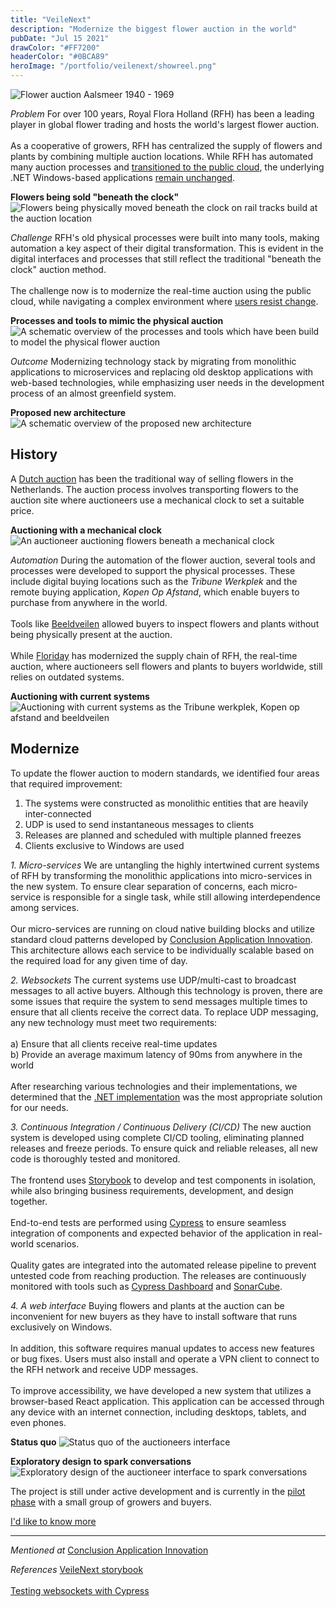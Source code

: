 ```yaml
---
title: "VeileNext"
description: "Modernize the biggest flower auction in the world"
pubDate: "Jul 15 2021"
drawColor: "#FF7200"
headerColor: "#0BCA89"
heroImage: "/portfolio/veilenext/showreel.png"
---
```


![Flower auction Aalsmeer 1940 - 1969](/portfolio/veilenext/aalsmeer_1940.jpg)

_Problem_
<span>
    For over 100 years, Royal Flora Holland (RFH) has been a leading player in global flower trading and hosts the world's largest flower auction.
    <br/><br/>
    As a cooperative of growers, RFH has centralized the supply of flowers and plants by combining multiple auction locations. While RFH has automated many auction processes and <a href="https://www.conclusion.nl/application-innovation/cases/de-applicatie-transformatie-naar-de-aws-public-cloud-voor-royal-floraholland" target="_blank">transitioned to the public cloud</a>, the underlying .NET Windows-based applications <a href="https://aws.amazon.com/products/storage/lift-and-shift" target="_blank">remain unchanged</a>.
</span>

**Flowers being sold "beneath the clock"**
![Flowers being physically moved beneath the clock on rail tracks build at the auction location](/portfolio/veilenext/beneath_the_clock.jpg)

_Challenge_
<span>
    RFH's old physical processes were built into many tools, making automation a key aspect of their digital transformation. This is evident in the digital interfaces and processes that still reflect the traditional "beneath the clock" auction method.
    <br/><br/>
    The challenge now is to modernize the real-time auction using the public cloud, while navigating a complex environment where <a href="https://amstelveenblog.nl/2021/02/20/protest-tegen-bloemenveiling" target="_blank">users resist change</a>.
</span>

**Processes and tools to mimic the physical auction**
![A schematic overview of the processes and tools which have been build to model the physical flower auction](/portfolio/veilenext/physical_processes.jpg)

_Outcome_
Modernizing technology stack by migrating from monolithic applications to microservices and replacing old desktop applications with web-based technologies, while emphasizing user needs in the development process of an almost greenfield system.

**Proposed new architecture**
![A schematic overview of the proposed new architecture](/portfolio/veilenext/proposed_architecture.png)

## History

<p>
<span>
    A <a href="https://amstelveenblog.nl/2021/02/20/protest-tegen-bloemenveiling" target="_blank">Dutch auction</a> has been the traditional way of selling flowers in the Netherlands. The auction process involves transporting flowers to the auction site where auctioneers use a mechanical clock to set a suitable price.
    </span>
</p>

**Auctioning with a mechanical clock**
![An auctioneer auctioning flowers beneath a mechanical clock](/portfolio/veilenext/physical_clock.png)

_Automation_
<span>
    During the automation of the flower auction, several tools and processes were developed to support the physical processes. These include digital buying locations such as the _Tribune Werkplek_ and the remote buying application, _Kopen Op Afstand_, which enable buyers to purchase from anywhere in the world.
    <br/><br/>
    Tools like <a href="https://www.hortipoint.nl/vakbladvoordebloemisterij/floraholland-voert-beeldveilen-in-op-alle-klokken-rijnsburg" target="_blank">Beeldveilen</a> allowed buyers to inspect flowers and plants without being physically present at the auction.
    <br/><br/>
    While <a href="https://www.floriday.io" target="_blank">Floriday</a> has modernized the supply chain of RFH, the real-time auction, where auctioneers sell flowers and plants to buyers worldwide, still relies on outdated systems.
</span>

**Auctioning with current systems**
![Auctioning with current systems as the Tribune werkplek, Kopen op afstand and beeldveilen](/portfolio/veilenext/current_auctioning.jpg)

## Modernize

To update the flower auction to modern standards, we identified four areas that required improvement:

1. The systems were constructed as monolithic entities that are heavily inter-connected
2. UDP is used to send instantaneous messages to clients
3. Releases are planned and scheduled with multiple planned freezes
4. Clients exclusive to Windows are used

_1. Micro-services_
<span>
    We are untangling the highly intertwined current systems of RFH by transforming the monolithic applications into micro-services in the new system. To ensure clear separation of concerns, each micro-service is responsible for a single task, while still allowing interdependence among services.
    <br/><br/>
    Our micro-services are running on cloud native building blocks and utilize standard cloud patterns developed by <a href="https://www.conclusion.nl/application-innovation" target="_blank">Conclusion Application Innovation</a>. This architecture allows each service to be individually scalable based on the required load for any given time of day.
</span>

_2. Websockets_
<span>
    The current systems use UDP/multi-cast to broadcast messages to all active buyers. Although this technology is proven, there are some issues that require the system to send messages multiple times to ensure that all clients receive the correct data. To replace UDP messaging, any new technology must meet two requirements:
    <br/><br/>
    a) Ensure that all clients receive real-time updates<br/>
    b) Provide an average maximum latency of 90ms from anywhere in the world
    <br/><br/>
    After researching various technologies and their implementations, we determined that the <a href="https://docs.microsoft.com/en-us/aspnet/core/fundamentals/websockets?view=aspnetcore-6.0" target="_blank">.NET implementation</a> was the most appropriate solution for our needs.
</span>

_3. Continuous Integration / Continuous Delivery (CI/CD)_
<span>
    The new auction system is developed using complete CI/CD tooling, eliminating planned releases and freeze periods. To ensure quick and reliable releases, all new code is thoroughly tested and monitored.
    <br/><br/>
    The frontend uses <a href="https://storybook.js.org" target="_blank">Storybook</a> to develop and test components in isolation, while also bringing business requirements, development, and design together.
    <br/><br/>
    End-to-end tests are performed using <a href="https://docs.cypress.io/guides/overview/why-cypress" target="_blank">Cypress</a> to ensure seamless integration of components and expected behavior of the application in real-world scenarios.
    <br/><br/>
    Quality gates are integrated into the automated release pipeline to prevent untested code from reaching production. The releases are continuously monitored with tools such as <a href="https://www.cypress.io/dashboard" target="_blank">Cypress Dashboard</a> and <a href="https://www.sonarqube.org" target="_blank">SonarCube</a>.
</span>

_4. A web interface_
Buying flowers and plants at the auction can be inconvenient for new buyers as they have to install software that runs exclusively on Windows.
<br/><br/>
In addition, this software requires manual updates to access new features or bug fixes. Users must also install and operate a VPN client to connect to the RFH network and receive UDP messages.
<br/><br/>
To improve accessibility, we have developed a new system that utilizes a browser-based React application. This application can be accessed through any device with an internet connection, including desktops, tablets, and even phones.

**Status quo**
![Status quo of the auctioneers interface](/portfolio/veilenext/status_quo.png)

**Exploratory design to spark conversations**
![Exploratory design of the auctioneer interface to spark conversations](/portfolio/veilenext/exploration.png)

<span>
    The project is still under active development and is currently in the <a href="https://www.royalfloraholland.com/en/campaign/on-site-auctioning-eelde" target="_blank">pilot phase</a> with a small group of growers and buyers.
</span>

<a href="mailto:mail@sanderboer.nl?subject=Let's chat!&body=Hi, I'd like to talk about VeileNext," aria-label="Send me an email to I can tell you more" target="_blank">I'd like to know more</a>

<hr />

_Mentioned at_
<span>
    <a href="https://www.conclusion.nl/werken-bij/nieuws/met-verschillende-ontwikkelaars-werken-aan-een-doel" target="_blank">Conclusion Application Innovation</a>
</span>

_References_
<span>
    <a href="https://storybook.rfh-auction.com" target="_blank">VeileNext storybook</a><br/><br/>
    <a href="https://www.meetup.com/nl-NL/cypress-meetup-group-netherlands/events/277899235" target="_blank">Testing websockets with Cypress</a>
</span>
